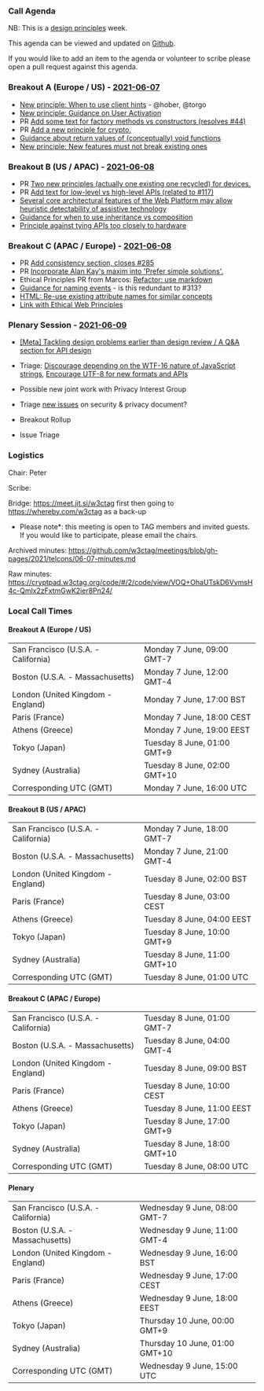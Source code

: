 ### Call Agenda

NB: This is a [design principles](https://w3ctag.github.io/design-principles/) week. 

This agenda can be viewed and updated on [Github](https://github.com/w3ctag/meetings/blob/gh-pages/2021/telcons/06-07-agenda.md).

If you would like to add an item to the agenda or volunteer to scribe please open a pull request against this agenda.

### Breakout A (Europe / US) - [2021-06-07](https://www.timeanddate.com/worldclock/converter.html?iso=20210607T160000&p1=224&p2=43&p3=136&p4=195&p5=26&p6=248&p7=240)

* [New principle: When to use client hints](https://github.com/w3ctag/design-principles/issues/307) - @hober, @torgo
* [New principle: Guidance on User Activation](https://github.com/w3ctag/design-principles/issues/314)
* PR [Add some text for factory methods vs constructors (resolves #44)](https://github.com/w3ctag/design-principles/pull/321)
* PR [Add a new principle for crypto.](https://github.com/w3ctag/design-principles/pull/310)
* [Guidance about return values of (conceptually) void functions](https://github.com/w3ctag/design-principles/issues/286)
* [New principle: New features must not break existing ones](https://github.com/w3ctag/design-principles/issues/297)

### Breakout B (US / APAC) - [2021-06-08](https://www.timeanddate.com/worldclock/converter.html?iso=20210608T010000&p1=224&p2=43&p3=136&p4=195&p5=26&p6=248&p7=240)

* PR [Two new principles (actually one existing one recycled) for devices.](https://github.com/w3ctag/design-principles/pull/320)
* PR [Add text for low-level vs high-level APIs (related to #117)](https://github.com/w3ctag/design-principles/pull/291)
* [Several core architectural features of the Web Platform may allow heuristic detectability of assistive technology](https://github.com/w3ctag/design-principles/issues/293)
* [Guidance for when to use inheritance vs composition](https://github.com/w3ctag/design-principles/issues/298)
* [Principle against tying APIs too closely to hardware](https://github.com/w3ctag/design-principles/issues/308)

### Breakout C (APAC / Europe) - [2021-06-08](https://www.timeanddate.com/worldclock/converter.html?iso=20210608T080000&p1=224&p2=43&p3=136&p4=195&p5=26&p6=248&p7=240)

* PR [Add consistency section, closes #285](https://github.com/w3ctag/design-principles/pull/313)
* PR [Incorporate Alan Kay's maxim into 'Prefer simple solutions'.](https://github.com/w3ctag/design-principles/pull/306)
* Ethical Principles PR from Marcos: [Refactor: use markdown](https://github.com/w3ctag/ethical-web-principles/pull/41)
* [Guidance for naming events](https://github.com/w3ctag/design-principles/issues/280) - is this redundant to #313?
* [HTML: Re-use existing attribute names for similar concepts](https://github.com/w3ctag/design-principles/issues/281)
* [Link with Ethical Web Principles](https://github.com/w3ctag/design-principles/issues/282)

### Plenary Session - [2021-06-09](https://www.timeanddate.com/worldclock/converter.html?iso=20210609T150000&p1=224&p2=43&p3=136&p4=195&p5=26&p6=248&p7=240)

* [[Meta] Tackling design problems earlier than design review / A Q&A section for API design](https://github.com/w3ctag/design-principles/issues/319)
* Triage: [Discourage depending on the WTF-16 nature of JavaScript strings](https://github.com/w3ctag/design-principles/issues/323), [Encourage UTF-8 for new formats and APIs](https://github.com/w3ctag/design-principles/issues/322)
* Possible new joint work with Privacy Interest Group
* Triage [new issues](https://github.com/w3ctag/security-questionnaire/issues) on security & privacy document?

* Breakout Rollup
* Issue Triage

### Logistics

Chair: Peter

Scribe:

Bridge: https://meet.jit.si/w3ctag first then going to https://whereby.com/w3ctag as a back-up

* Please note*: this meeting is open to TAG members and invited guests. If you would like to participate, please email the chairs.

Archived minutes: https://github.com/w3ctag/meetings/blob/gh-pages/2021/telcons/06-07-minutes.md

Raw minutes: https://cryptpad.w3ctag.org/code/#/2/code/view/VOQ+OhaUTskD6VymsH4c-Qmlx2zFxtmGwK2ier8Pn24/


### Local Call Times

#### Breakout A (Europe / US)

<table>
<tr><td> San Francisco (U.S.A. - California) <td> Monday 7 June, 09:00 GMT-7</td></tr>
<tr><td> Boston (U.S.A. - Massachusetts) <td> Monday 7 June, 12:00 GMT-4</td></tr>
<tr><td> London (United Kingdom - England) <td> Monday 7 June, 17:00 BST</td></tr>
<tr><td> Paris (France) <td> Monday 7 June, 18:00 CEST</td></tr>
<tr><td> Athens (Greece) <td> Monday 7 June, 19:00 EEST</td></tr>
<tr><td> Tokyo (Japan) <td> Tuesday 8 June, 01:00 GMT+9</td></tr>
<tr><td> Sydney (Australia) <td> Tuesday 8 June, 02:00 GMT+10</td></tr>
<tr><td> Corresponding UTC (GMT) <td> Monday 7 June, 16:00 UTC</td></tr>
</table>

#### Breakout B (US / APAC)

<table>
<tr><td> San Francisco (U.S.A. - California) <td> Monday 7 June, 18:00 GMT-7</td></tr>
<tr><td> Boston (U.S.A. - Massachusetts) <td> Monday 7 June, 21:00 GMT-4</td></tr>
<tr><td> London (United Kingdom - England) <td> Tuesday 8 June, 02:00 BST</td></tr>
<tr><td> Paris (France) <td> Tuesday 8 June, 03:00 CEST</td></tr>
<tr><td> Athens (Greece) <td> Tuesday 8 June, 04:00 EEST</td></tr>
<tr><td> Tokyo (Japan) <td> Tuesday 8 June, 10:00 GMT+9</td></tr>
<tr><td> Sydney (Australia) <td> Tuesday 8 June, 11:00 GMT+10</td></tr>
<tr><td> Corresponding UTC (GMT) <td> Tuesday 8 June, 01:00 UTC</td></tr>
</table>

#### Breakout C (APAC / Europe)

<table>
<tr><td> San Francisco (U.S.A. - California) <td> Tuesday 8 June, 01:00 GMT-7</td></tr>
<tr><td> Boston (U.S.A. - Massachusetts) <td> Tuesday 8 June, 04:00 GMT-4</td></tr>
<tr><td> London (United Kingdom - England) <td> Tuesday 8 June, 09:00 BST</td></tr>
<tr><td> Paris (France) <td> Tuesday 8 June, 10:00 CEST</td></tr>
<tr><td> Athens (Greece) <td> Tuesday 8 June, 11:00 EEST</td></tr>
<tr><td> Tokyo (Japan) <td> Tuesday 8 June, 17:00 GMT+9</td></tr>
<tr><td> Sydney (Australia) <td> Tuesday 8 June, 18:00 GMT+10</td></tr>
<tr><td> Corresponding UTC (GMT) <td> Tuesday 8 June, 08:00 UTC</td></tr>
</table>

#### Plenary

<table>
<tr><td> San Francisco (U.S.A. - California) <td> Wednesday 9 June, 08:00 GMT-7</td></tr>
<tr><td> Boston (U.S.A. - Massachusetts) <td> Wednesday 9 June, 11:00 GMT-4</td></tr>
<tr><td> London (United Kingdom - England) <td> Wednesday 9 June, 16:00 BST</td></tr>
<tr><td> Paris (France) <td> Wednesday 9 June, 17:00 CEST</td></tr>
<tr><td> Athens (Greece) <td> Wednesday 9 June, 18:00 EEST</td></tr>
<tr><td> Tokyo (Japan) <td> Thursday 10 June, 00:00 GMT+9</td></tr>
<tr><td> Sydney (Australia) <td> Thursday 10 June, 01:00 GMT+10</td></tr>
<tr><td> Corresponding UTC (GMT) <td> Wednesday 9 June, 15:00 UTC</td></tr>
</table>
